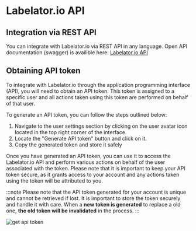 

# Labelator.io API

## Integration via REST API
You can integrate with Labelator.io via REST API in any language.
Open API documentation (swagger) is availible here: [Labelator.io API](/api)


## Obtaining API token

To integrate with Labelator.io through the application programming interface (API), you will need to obtain an API token. This token is assigned to a specific user and all actions taken using this token are performed on behalf of that user.

To generate an API token, you can follow the steps outlined below:

1.  Navigate to the user settings section by clicking on the user avatar icon located in the top right corner of the interface.
2. Locate the "Generate API token" button and click on it.
3. Copy the generated token and store it safely




Once you have generated an API token, you can use it to access the Labelator.io API and perform various actions on behalf of the user associated with the token. Please note that it is important to keep your API token secure, as it grants access to your account and any actions taken using the token will be attributed to you.

:::note
Please note that the API token generated for your account is unique and cannot be retrieved if lost. It is important to store the token securely and handle it with care. When a **new token is generated** to replace a old one, **the old token will be invalidated** in the process.
:::

![get api token](/assets/images/get-api-token.png)